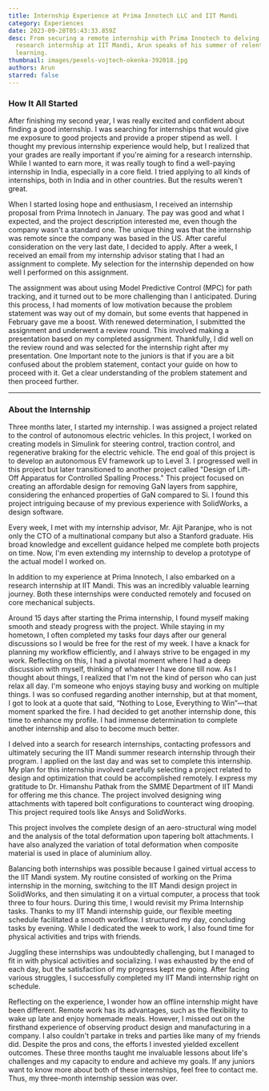 ```yaml
---
title: Internship Experience at Prima Innotech LLC and IIT Mandi
category: Experiences
date: 2023-09-28T05:43:33.859Z
desc: From securing a remote internship with Prima Innotech to delving into a
  research internship at IIT Mandi, Arun speaks of his summer of relentless
  learning.
thumbnail: images/pexels-vojtech-okenka-392018.jpg
authors: Arun
starred: false
---
```

<!--StartFragment-->

### How It All Started

After finishing my second year, I was really excited and confident about finding a good internship. I was searching for internships that would give me exposure to good projects and provide a proper stipend as well.  I thought my previous internship experience would help, but I realized that your grades are really important if you're aiming for a research internship. While I wanted to earn more, it was really tough to find a well-paying internship in India, especially in a core field. I tried applying to all kinds of internships, both in India and in other countries. But the results weren't great.

When I started losing hope and enthusiasm, I received an internship proposal from Prima Innotech in January. The pay was good and what I expected, and the project description interested me, even though the company wasn't a standard one. The unique thing was that the internship was remote since the company was based in the US. After careful consideration on the very last date, I decided to apply. After a week, I received an email from my internship advisor stating that I had an assignment to complete. My selection for the internship depended on how well I performed on this assignment.

The assignment was about using Model Predictive Control (MPC) for path tracking, and it turned out to be more challenging than I anticipated. During this process, I had moments of low motivation because the problem statement was way out of my domain, but some events that happened in February gave me a boost. With renewed determination, I submitted the assignment and underwent a review round. This involved making a presentation based on my completed assignment. Thankfully, I did well on the review round and was selected for the internship right after my presentation. One Important note to the juniors is that if you are a bit confused about the problem statement, contact your guide on how to proceed with it. Get a clear understanding of the problem statement and then proceed further. 
************************
### About the Internship

Three months later, I started my internship. I was assigned a project related to the control of autonomous electric vehicles. In this project, I worked on creating models in Simulink for steering control, traction control, and regenerative braking for the electric vehicle. The end goal of this project is to develop an autonomous EV framework up to Level 3. I progressed well in this project but later transitioned to another project called "Design of Lift-Off Apparatus for Controlled Spalling Process." This project focused on creating an affordable design for removing GaN layers from sapphire, considering the enhanced properties of GaN compared to Si. I found this project intriguing because of my previous experience with SolidWorks, a design software.

Every week, I met with my internship advisor, Mr. Ajit Paranjpe, who is not only the CTO of a multinational company but also a Stanford graduate. His broad knowledge and excellent guidance helped me complete both projects on time. Now, I'm even extending my internship to develop a prototype of the actual model I worked on.

In addition to my experience at Prima Innotech, I also embarked on a research internship at IIT Mandi. This was an incredibly valuable learning journey. Both these internships were conducted remotely and focused on core mechanical subjects.

Around 15 days after starting the Prima internship, I found myself making smooth and steady progress with the project. While staying in my hometown, I often completed my tasks four days after our general discussions so I would be free for the rest of my week. I have a knack for planning my workflow efficiently, and I always strive to be engaged in my work. Reflecting on this, I had a pivotal moment where I had a deep discussion with myself, thinking of whatever I have done till now. As I thought about things, I realized that I'm not the kind of person who can just relax all day. I'm someone who enjoys staying busy and working on multiple things. I was so confused regarding another internship, but at that moment, I got to look at a quote that said, “Nothing to Lose, Everything to Win”—that moment sparked the fire. I had decided to get another internship done, this time to enhance my profile. I had immense determination to complete another internship and also to become much better. 

I delved into a search for research internships, contacting professors and ultimately securing the IIT Mandi summer research internship through their program. I applied on the last day and was set to complete this internship. My plan for this internship involved carefully selecting a project related to design and optimization that could be accomplished remotely. I express my gratitude to Dr. Himanshu Pathak from the SMME Department of IIT Mandi for offering me this chance. The project involved designing wing attachments with tapered bolt configurations to counteract wing drooping. This project required tools like Ansys and SolidWorks.

This project involves the complete design of an aero-structural wing model and the analysis of the total deformation upon tapering bolt attachments. I have also analyzed the variation of total deformation when composite material is used in place of aluminium alloy.

Balancing both internships was possible because I gained virtual access to the IIT Mandi system. My routine consisted of working on the Prima internship in the morning, switching to the IIT Mandi design project in SolidWorks, and then simulating it on a virtual computer, a process that took three to four hours. During this time, I would revisit my Prima Internship tasks. Thanks to my IIT Mandi internship guide, our flexible meeting schedule facilitated a smooth workflow. I structured my day, concluding tasks by evening. While I dedicated the week to work, I also found time for physical activities and trips with friends.

Juggling these internships was undoubtedly challenging, but I managed to fit in with physical activities and socializing. I was exhausted by the end of each day, but the satisfaction of my progress kept me going. After facing various struggles, I successfully completed my IIT Mandi internship right on schedule.

Reflecting on the experience, I wonder how an offline internship might have been different. Remote work has its advantages, such as the flexibility to wake up late and enjoy homemade meals. However, I missed out on the firsthand experience of observing product design and manufacturing in a company. I also couldn't partake in treks and parties like many of my friends did. Despite the pros and cons, the efforts I invested yielded excellent outcomes. These three months taught me invaluable lessons about life's challenges and my capacity to endure and achieve my goals. If any juniors want to know more about both of these internships, feel free to contact me. Thus, my three-month internship session was over.

<!--EndFragment-->